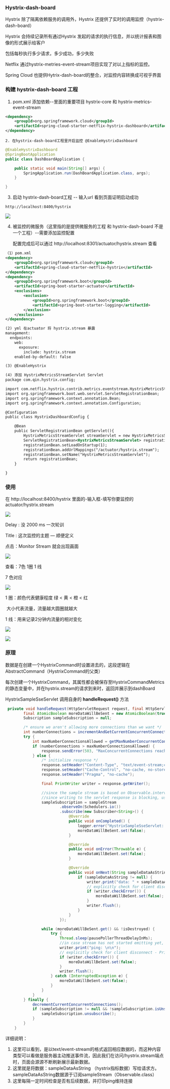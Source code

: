 ### Hystrix-dash-board

Hystrix 除了隔离依赖服务的调用外，Hystrix 还提供了实时的调用监控（hystrix-dash-board）

Hystrix 会持续记录所有通过Hystrix 发起的请求的执行信息，并以统计报表和图像的形式展示给客户

包括每秒执行多少请求，多少成功，多少失败

Netflix 通过hystrix-metries-event-stream项目实现了对以上指标的监控。

Spring Cloud 也提供Hytrix-dash-board的整合，对监控内容转换成可视乎界面



### 构建 hystrix-dash-board 工程 

1. pom.xml 添加依赖--里面的重要项目  hystrix-core 和  hystrix-metrics-event-stream 

```xml
<dependency>
    <groupId>org.springframework.cloud</groupId>
    <artifactId>spring-cloud-starter-netflix-hystrix-dashboard</artifactId>
</dependency>
```

	2. 在hystrix-dash-board工程里开启监控 @EnableHystrixDashboard

```java
@EnableHystrixDashboard
@SpringBootApplication
public class DashBoardApplication {

    public static void main(String[] args) {
        SpringApplication.run(DashBoardApplication.class, args);
    }

}
```

3. 启动 hystrix-dash-board工程 -- 输入url 看到页面证明启动成功

```url
http://localhost:8400/hystrix
```

![](img\20200208200208.png)







4. 被监控的微服务（这里指的是提供微服务的工程 和 hystrix-dash-board 不是一个工程）--需要添加监控配置

   配置完成后可以通过 http://localhost:8301/actuator/hystrix.stream 查看

```xml
（1）pom.xml
<dependency>
    <groupId>org.springframework.cloud</groupId>
    <artifactId>spring-cloud-starter-netflix-hystrix</artifactId>
</dependency>
<dependency>
    <groupId>org.springframework.boot</groupId>
    <artifactId>spring-boot-starter-actuator</artifactId>
    <exclusions>
        <exclusion>
            <groupId>org.springframework.boot</groupId>
            <artifactId>spring-boot-starter-logging</artifactId>
        </exclusion>
    </exclusions>
</dependency>

(2) yml 在actuator 将 hystrix.stream 暴露
management:
  endpoints:
    web:
      exposure:
        include: hystrix.stream
    enabled-by-default: false

(3) @EnableHystrix

(4) 添加 HystrixMetricsStreamServlet Servlet 
package com.qin.hystrix.config;

import com.netflix.hystrix.contrib.metrics.eventstream.HystrixMetricsStreamServlet;
import org.springframework.boot.web.servlet.ServletRegistrationBean;
import org.springframework.context.annotation.Bean;
import org.springframework.context.annotation.Configuration;

@Configuration
public class HystrixDashboardConfig {

    @Bean
    public ServletRegistrationBean getServlet(){
        HystrixMetricsStreamServlet streamServlet = new HystrixMetricsStreamServlet();
        ServletRegistrationBean<HystrixMetricsStreamServlet> registrationBean = new ServletRegistrationBean<HystrixMetricsStreamServlet>(streamServlet);
        registrationBean.setLoadOnStartup(1);
        registrationBean.addUrlMappings("/actuator/hystrix.stream");
        registrationBean.setName("HystrixMetricsStreamServlet");
        return registrationBean;
    }

}
```



### 使用

在  http://localhost:8400/hystrix  里面的-输入框-填写你要监控的 actuator/hystrix.stream

  ![](img\20200208203720.png)

Delay : 没 2000 ms 一次轮训

Title :  这次监控的主题 — 顺便定义

点击：Monitor Stream 就会出现画面



![](img\20200208204005.png)



查看：7色 1圈 1 线 

7 色对应 

![](img\20200208205550.png)



1 圈：颜色代表健康程度 绿 < 黄 < 橙 < 红

​		  大小代表流量，流量越大圆圈就越大

1 线：用来记录2分钟内流量的相对变化



![](img\20200208211209.png)



![](img\20200208211243.png)



### 原理

数据是在创建一个HystrixCommand时设置进去的，这段逻辑在AbstractCommand（HystrixCommand的父类） 

每次创建一个HystrixCommand，其属性都会被保存至HystrixCommandMetrics的静态变量中，并在hystrix.stream的请求到来时，返回并展示到dashBoard

HystrixSampleSseServlet   调用自身的 **handleRequest()** 方法 

```java
 private void handleRequest(HttpServletRequest request, final HttpServletResponse response) throws ServletException, IOException {
        final AtomicBoolean moreDataWillBeSent = new AtomicBoolean(true);
        Subscription sampleSubscription = null;

        /* ensure we aren't allowing more connections than we want */
        int numberConnections = incrementAndGetCurrentConcurrentConnections();
        try {
            int maxNumberConnectionsAllowed = getMaxNumberConcurrentConnectionsAllowed(); //may change at runtime, so look this up for each request
            if (numberConnections > maxNumberConnectionsAllowed) {
                response.sendError(503, "MaxConcurrentConnections reached: " + maxNumberConnectionsAllowed);
            } else {
                /* initialize response */
                response.setHeader("Content-Type", "text/event-stream;charset=UTF-8");
                response.setHeader("Cache-Control", "no-cache, no-store, max-age=0, must-revalidate");
                response.setHeader("Pragma", "no-cache");

                final PrintWriter writer = response.getWriter();

                //since the sample stream is based on Observable.interval, events will get published on an RxComputation thread
                //since writing to the servlet response is blocking, use the Rx IO thread for the write that occurs in the onNext
                sampleSubscription = sampleStream
                        .observeOn(Schedulers.io())
                        .subscribe(new Subscriber<String>() {
                            @Override
                            public void onCompleted() {
                                logger.error("HystrixSampleSseServlet: ({}) received unexpected OnCompleted from sample stream", getClass().getSimpleName());
                                moreDataWillBeSent.set(false);
                            }

                            @Override
                            public void onError(Throwable e) {
                                moreDataWillBeSent.set(false);
                            }

                            @Override
                            public void onNext(String sampleDataAsString) {
                                if (sampleDataAsString != null) {
                                    writer.print("data: " + sampleDataAsString + "\n\n");
                                    // explicitly check for client disconnect - PrintWriter does not throw exceptions
                                    if (writer.checkError()) {
                                        moreDataWillBeSent.set(false);
                                    }
                                    writer.flush();
                                }
                            }
                        });

                while (moreDataWillBeSent.get() && !isDestroyed) {
                    try {
                        Thread.sleep(pausePollerThreadDelayInMs);
                        //in case stream has not started emitting yet, catch any clients which connect/disconnect before emits start
                        writer.print("ping: \n\n");
                        // explicitly check for client disconnect - PrintWriter does not throw exceptions
                        if (writer.checkError()) {
                            moreDataWillBeSent.set(false);
                        }
                        writer.flush();
                    } catch (InterruptedException e) {
                        moreDataWillBeSent.set(false);
                    }
                }
            }
        } finally {
            decrementCurrentConcurrentConnections();
            if (sampleSubscription != null && !sampleSubscription.isUnsubscribed()) {
                sampleSubscription.unsubscribe();
            }
        }
    }
```



详细说明：

1. 这里可以看到，是以text/event-stream的格式返回相应数据的，而这种内容类型可以看做是服务器主动推送事件流，因此我们在访问/hystrix.stream端点时，页面会源源不断刷新展示最新数据。
2. 这里就是将数据：sampleDataAsString （hystrix指标数据）写给请求方。sampleDataAsString数据源于订阅sampleStream（Observable.class）
3. 这里每隔一定时间检查是否有后续数据，并打印ping维持连接















